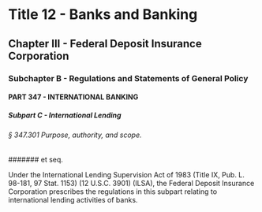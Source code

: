 
# Title 12 - Banks and Banking
## Chapter III - Federal Deposit Insurance Corporation
### Subchapter B - Regulations and Statements of General Policy
#### PART 347 - INTERNATIONAL BANKING
##### Subpart C - International Lending
###### § 347.301 Purpose, authority, and scope.
####### et seq.

Under the International Lending Supervision Act of 1983 (Title IX, Pub. L. 98-181, 97 Stat. 1153) (12 U.S.C. 3901) (ILSA), the Federal Deposit Insurance Corporation prescribes the regulations in this subpart relating to international lending activities of banks.
